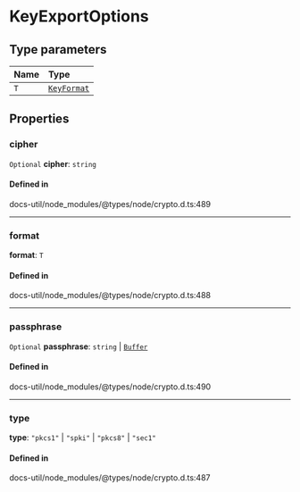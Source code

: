 # KeyExportOptions

## Type parameters

| Name | Type |
| :------ | :------ |
| `T` | [`KeyFormat`](../types/KeyFormat.md) |

## Properties

### cipher

 `Optional` **cipher**: `string`

#### Defined in

docs-util/node_modules/@types/node/crypto.d.ts:489

___

### format

 **format**: `T`

#### Defined in

docs-util/node_modules/@types/node/crypto.d.ts:488

___

### passphrase

 `Optional` **passphrase**: `string` \| [`Buffer`](../index.md#buffer)

#### Defined in

docs-util/node_modules/@types/node/crypto.d.ts:490

___

### type

 **type**: ``"pkcs1"`` \| ``"spki"`` \| ``"pkcs8"`` \| ``"sec1"``

#### Defined in

docs-util/node_modules/@types/node/crypto.d.ts:487
